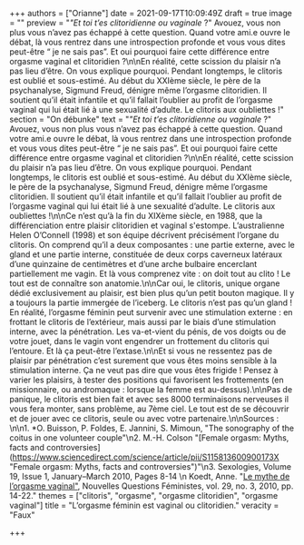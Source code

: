 +++
authors = ["Orianne"]
date = 2021-09-17T10:09:49Z
draft = true
image = ""
preview = "_\"Et toi t’es clitoridienne ou vaginale_ ?\" Avouez, vous non plus vous n’avez pas échappé à cette question. Quand votre ami.e ouvre le débat, là vous rentrez dans une introspection profonde et vous vous dites peut-être “ je ne sais pas”. Et oui pourquoi faire cette différence entre orgasme vaginal et clitoridien ?\n\nEn réalité, cette scission du plaisir n’a pas lieu d’être. On vous explique pourquoi. Pendant longtemps, le clitoris est oublié et sous-estimé. Au début du XXIème siècle, le père de la psychanalyse, Sigmund Freud, dénigre même l’orgasme clitoridien. Il soutient qu’il était infantile et qu’il fallait l’oublier au profit de l’orgasme vaginal qui lui était lié à une sexualité d’adulte. Le clitoris aux oubliettes !"
section = "On débunke"
text = "_\"Et toi t’es clitoridienne ou vaginale_ ?\" Avouez, vous non plus vous n’avez pas échappé à cette question. Quand votre ami.e ouvre le débat, là vous rentrez dans une introspection profonde et vous vous dites peut-être “ je ne sais pas”. Et oui pourquoi faire cette différence entre orgasme vaginal et clitoridien ?\n\nEn réalité, cette scission du plaisir n’a pas lieu d’être. On vous explique pourquoi. Pendant longtemps, le clitoris est oublié et sous-estimé. Au début du XXIème siècle, le père de la psychanalyse, Sigmund Freud, dénigre même l’orgasme clitoridien. Il soutient qu’il était infantile et qu’il fallait l’oublier au profit de l’orgasme vaginal qui lui était lié à une sexualité d’adulte. Le clitoris aux oubliettes !\n\nCe n’est qu’à la fin du XIXème siècle, en 1988, que la différenciation entre plaisir clitoridien et vaginal s'estompe. L’australienne Helen O’Connell (1998) et son équipe décrivent précisément l’organe du clitoris. On comprend qu’il a deux composantes : une partie externe, avec le gland et une partie interne, constituée de deux corps caverneux latéraux d’une quinzaine de centimètres et d’une arche bulbaire encerclant partiellement me vagin. Et là vous comprenez vite : on doit tout au clito ! Le tout est de connaître son anatomie.\n\nCar oui, le clitoris, unique organe dédié exclusivement au plaisir, est bien plus qu’un petit bouton magique. Il y a toujours la partie immergée de l’iceberg. Le clitoris n’est pas qu’un gland ! En réalité, l’orgasme féminin peut survenir avec une stimulation externe : en frottant le clitoris de l’extérieur, mais aussi par le biais d’une stimulation interne, avec la pénétration. Les va-et-vient du pénis, de vos doigts ou de votre jouet, dans le vagin vont engendrer un frottement du clitoris qui l’entoure. Et là ça peut-être l’extase.\n\nEt si vous ne ressentez pas de plaisir par pénétration c’est surement que vous êtes moins sensible à la stimulation interne. Ça ne veut pas dire que vous êtes frigide ! Pensez à varier les plaisirs, à tester des positions qui favorisent les frottements (en missionnaire, ou andromaque : lorsque la femme est au-dessus).\n\nPas de panique, le clitoris est bien fait et avec ses 8000 terminaisons nerveuses il vous fera monter, sans problème, au 7ème ciel. Le tout est de se découvrir et de jouer avec ce clitoris, seule ou avec votre partenaire.\n\nSources : \n\n1. *O. Buisson, P. Foldes, E. Jannini, S. Mimoun, \"The sonography of the coitus in one volunteer couple\"\n2. M.-H. Colson \"[Female orgasm: Myths, facts and controversies](https://www.sciencedirect.com/science/article/pii/S115813600900173X \"Female orgasm: Myths, facts and controversies\")\"\n3. Sexologies, Volume 19, Issue 1, January–March 2010, Pages 8-14  \n   Koedt, Anne. \"[Le mythe de l’orgasme vaginal\"](https://www.cairn.info/revue-nouvelles-questions-feministes-2010-3-page-14.htm), Nouvelles Questions Féministes, vol. 29, no. 3, 2010, pp. 14-22."
themes = ["clitoris", "orgasme", "orgasme clitoridien", "orgasme vaginal"]
title = "L’orgasme féminin est vaginal ou clitoridien."
veracity = "Faux"

+++
